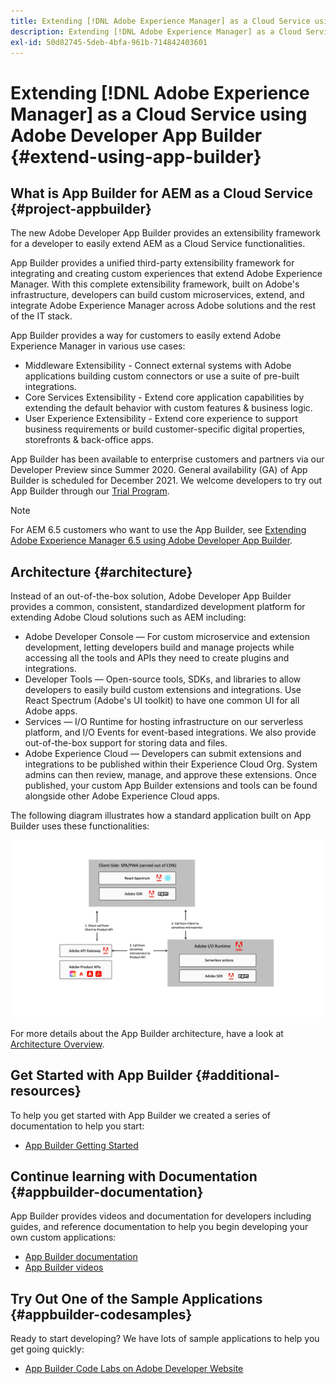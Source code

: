 ```yaml
---
title: Extending [!DNL Adobe Experience Manager] as a Cloud Service using Adobe Developer App Builder.
description: Extending [!DNL Adobe Experience Manager] as a Cloud Service using Adobe Developer App Builder.
exl-id: 50d82745-5deb-4bfa-961b-714842403601
---
```

# Extending [!DNL Adobe Experience Manager] as a Cloud Service using Adobe Developer App Builder {#extend-using-app-builder}

## What is App Builder for AEM as a Cloud Service {#project-appbuilder}

The new Adobe Developer App Builder provides an extensibility framework for a developer to easily extend AEM as a Cloud Service functionalities. 

App Builder provides a unified third-party extensibility framework for integrating and creating custom experiences that extend Adobe Experience Manager. With this complete extensibility framework, built on Adobe's infrastructure, developers can build custom microservices, extend, and integrate Adobe Experience Manager across Adobe solutions and the rest of the IT stack.

App Builder provides a way for customers to easily extend Adobe Experience Manager in various use cases:

* Middleware Extensibility - Connect external systems with Adobe applications building custom connectors or use a suite of pre-built integrations.
* Core Services Extensibility - Extend core application capabilities by extending the default behavior with custom features & business logic.
* User Experience Extensibility - Extend core experience to support business requirements or build customer-specific digital properties, storefronts & back-office apps.

App Builder has been available to enterprise customers and partners via our Developer Preview since Summer 2020. General availability (GA) of App Builder is scheduled for December 2021. We welcome developers to try out App Builder through our [Trial Program](https://adobe.ly/appbuilder-trial).

>[!NOTE]
>
> For AEM 6.5 customers who want to use the App Builder, see [Extending Adobe Experience Manager 6.5 using Adobe Developer App Builder](https://experienceleague.adobe.com/docs/experience-manager-65/developing/extending-aem/app-builder.html).

## Architecture {#architecture}

Instead of an out-of-the-box solution, Adobe Developer App Builder provides a common, consistent, standardized development platform for extending Adobe Cloud solutions such as AEM including:

* Adobe Developer Console — For custom microservice and extension development, letting developers build and manage projects while accessing all the tools and APIs they need to create plugins and integrations. 
* Developer Tools — Open-source tools, SDKs, and libraries to allow developers to easily build custom extensions and integrations. Use  React Spectrum (Adobe's UI toolkit) to have one common UI for all Adobe apps. 
* Services — I/O Runtime for hosting infrastructure on our serverless platform, and I/O Events for event-based integrations. We also provide out-of-the-box support for storing data and files. 
* Adobe Experience Cloud — Developers can submit extensions and integrations to be published within their Experience Cloud Org. System admins can then review, manage, and approve these extensions. Once published, your custom App Builder extensions and tools can be found alongside other Adobe Experience Cloud apps.

The following diagram illustrates how a standard application built on App Builder uses these functionalities:

![Architecture](/help/implementing/developing/extending/assets/appbuilder-architecture.jpg)

For more details about the App Builder architecture, have a look at [Architecture Overview](https://www.adobe.io/app-builder/docs/guides/).

## Get Started with App Builder {#additional-resources}

To help you get started with App Builder we created a series of documentation to help you start:

* [App Builder Getting Started](https://www.adobe.io/app-builder/docs/getting_started/)

## Continue learning with Documentation {#appbuilder-documentation}

App Builder provides videos and documentation for developers including guides, and reference documentation to help you begin developing your own custom applications:

* [App Builder documentation](https://www.adobe.io/app-builder/docs/overview/)
* [App Builder videos](https://www.youtube.com/playlist?list=PLcVEYUqU7VRfDij-Jbjyw8S8EzW073F_o)

## Try Out One of the Sample Applications {#appbuilder-codesamples}

Ready to start developing? We have lots of sample applications to help you get going quickly:

* [App Builder Code Labs on Adobe Developer Website](https://www.adobe.io/app-builder/docs/resources/)